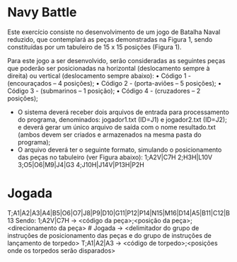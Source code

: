 # Navy Battle

Este exercício consiste no desenvolvimento de um jogo de Batalha Naval reduzido, que
contemplará as peças demonstradas na Figura 1, sendo constituídas por um tabuleiro
de 15 x 15 posições (Figura 1).

Para este jogo a ser desenvolvido, serão consideradas as seguintes peças que poderão
ser posicionadas na horizontal (deslocamento sempre à direita) ou vertical
(deslocamento sempre abaixo):
• Código 1 - (encouraçados – 4 posições);
• Código 2 - (porta-aviões – 5 posições);
• Código 3 - (submarinos – 1 posição);
• Código 4 - (cruzadores – 2 posições);

- O sistema deverá receber dois arquivos de entrada para processamento do programa, denominados: jogador1.txt (ID=J1) e jogador2.txt (ID=J2); e deverá gerar um único arquivo de saída com o nome resultado.txt (ambos devem ser criados e armazenados na mesma pasta do programa); 
- O arquivo deverá ter o seguinte formato, simulando o posicionamento das
peças no tabuleiro (ver Figura abaixo):
1;A2V|C7H
2;H3H|L10V
3;O5|O6|M9|J4|G3
4;J10H|J14V|P13H|P2H
# Jogada
T;A1|A2|A3|A4|B5|O6|O7|J8|P9|D10|G11|P12|P14|N15|M16|D14|A5|B11|C12|B13
Sendo:
1;A2V|C7H → <código da peça>;<posição da peça>;<direcionamento da peça> # Jogada → <delimitador do grupo de instruções de posicionamento das peças e do grupo de instruções de lançamento de torpedo> T;A1|A2|A3 → <código de torpedo>;<posições onde os torpedos serão disparados>

